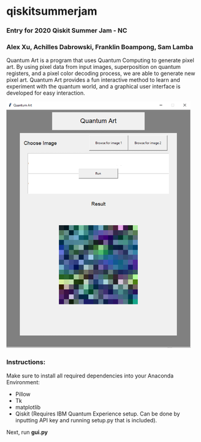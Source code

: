 # qiskitsummerjam
### Entry for 2020 Qiskit Summer Jam - NC

### Alex Xu, Achilles Dabrowski, Franklin Boampong, Sam Lamba

Quantum Art is a program that uses Quantum Computing to generate pixel art. By using pixel data from input images, superposition on quantum registers, and a pixel color decoding process, we are able to generate new pixel art. Quantum Art provides a fun interactive method to learn and experiment with the quantum world, and a graphical user interface is developed for easy interaction.

![Screenshot](screenshot.png)

### Instructions:

Make sure to install all required dependencies into your Anaconda Environment:
- Pillow
- Tk
- matplotlib
- Qiskit (Requires IBM Quantum Experience setup. Can be done by inputting API key and running setup.py that is included).

Next, run **gui.py**

